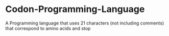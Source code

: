 # Codon-Programming-Language
A Programming language that uses 21 characters (not including comments) that correspond to amino acids and stop
